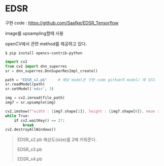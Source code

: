 # EDSR

구현 code : https://github.com/Saafke/EDSR_Tensorflow



image를 upsampling할때 사용

openCV에서 관련 method를 제공하고 있다.

```
$ pip install opencv-contrib-python
```





```python
import cv2
from cv2 import dnn_superres
sr = dnn_superres.DnnSuperResImpl_create()

path = "EDSR_x2.pb"		# 해당 model은 구현 code github의 model/ 에 있다.
sr.readModel(path)
sr.setModel('edsr', 3)

img = cv2.imread(file_path)
img7 = sr.upsample(img)

cv2.imshow(f"width : {img7.shape[1]}, height : {img7.shape[0]}, mean : {np.mean(img7)}", img7)
while True:
    if cv2.waitKey() == 27:
        break
cv2.destroyAllWindows()
```

> EDSR_x2.pb 해상도(size)를 2배 키워준다.
>
> EDSR_x3.pb 
>
> EDSR_x4.pb 